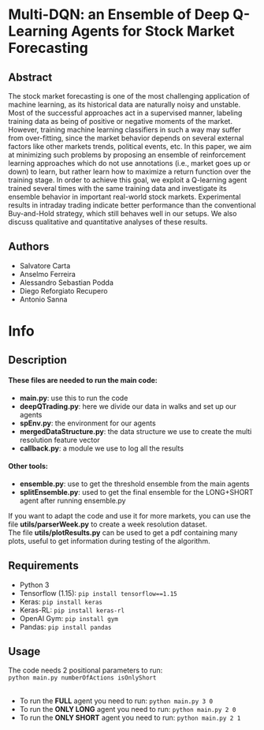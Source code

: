 # Multi-DQN: an Ensemble of Deep Q-Learning Agents for Stock Market Forecasting                                                                                                            

## Abstract 

The stock market forecasting is one of the most challenging application of machine learning, as its historical data are naturally noisy and unstable. Most of the successful approaches act in a supervised manner, labeling training data as being of positive or negative moments of the market. However, training machine learning classifiers in such a way may suffer from over-fitting, since the market behavior depends on several external factors like other markets trends, political events, etc. In this paper, we aim at minimizing such problems by proposing an ensemble of reinforcement learning approaches which do not use annotations (i.e., market goes up or down) to learn, but rather learn how to maximize a return function over the training stage. In order to achieve this goal, we exploit a Q-learning agent trained several times with the same training data and investigate its ensemble behavior in important real-world stock markets. Experimental results in intraday trading indicate better performance than the conventional Buy-and-Hold strategy, which still behaves well in our setups. We also discuss qualitative and quantitative analyses of these results.

## Authors

- Salvatore Carta
- Anselmo Ferreira
- Alessandro Sebastian Podda
- Diego Reforgiato Recupero
- Antonio Sanna

# Info 

## Description

#### These files are needed to run the main code:
* **main.py**: use this to run the code
* **deepQTrading.py**: here we divide our data in walks and set up our agents
* **spEnv.py**: the environment for our agents
* **mergedDataStructure.py**: the data structure we use to create the multi resolution feature vector
* **callback.py**: a module we use to log all the results

#### Other tools:
* **ensemble.py**: use to get the threshold ensemble from the main agents
* **splitEnsemble.py**: used to get the final ensemble for the LONG+SHORT agent after running ensemble.py


If you want to adapt the code and use it for more markets, you can use the file **utils/parserWeek.py** to create a week resolution dataset.<br>
The file **utils/plotResults.py** can be used to get a pdf containing many plots, useful to get information during testing of the algorithm.


## Requirements
* Python 3
* Tensorflow (1.15): `pip install tensorflow==1.15`
* Keras: `pip install keras`
* Keras-RL: `pip install keras-rl`
* OpenAI Gym: `pip install gym`
* Pandas: `pip install pandas`

## Usage
The code needs 2 positional parameters to run:<br>
`python main.py numberOfActions isOnlyShort`<br>
<br>

* To run the **FULL** agent you need to run: `python main.py 3 0`
* To run the **ONLY LONG** agent you need to run: `python main.py 2 0`
* To run the **ONLY SHORT** agent you need to run: `python main.py 2 1`
